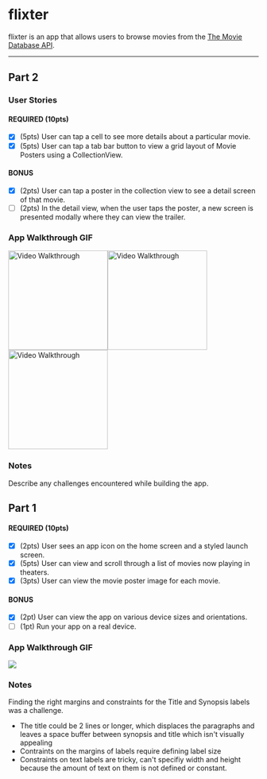 # flixter

flixter is an app that allows users to browse movies from the [The Movie Database API](http://docs.themoviedb.apiary.io/#).

---

## Part 2

### User Stories

#### REQUIRED (10pts)
- [X] (5pts) User can tap a cell to see more details about a particular movie.
- [X] (5pts) User can tap a tab bar button to view a grid layout of Movie Posters using a CollectionView.

#### BONUS
- [X] (2pts) User can tap a poster in the collection view to see a detail screen of that movie.
- [ ] (2pts) In the detail view, when the user taps the poster, a new screen is presented modally where they can view the trailer.

### App Walkthrough GIF

<img src='https://github.com/nlawliet6/iOS-CodePath/blob/main/flixster/walkthrough2-1.gif?raw=true' title='Video Walkthrough' width='200' alt='Video Walkthrough' /><img src='https://github.com/nlawliet6/iOS-CodePath/blob/main/flixster/walkthrough2-2.gif?raw=true' title='Video Walkthrough' width='200' alt='Video Walkthrough' /><img src='https://github.com/nlawliet6/iOS-CodePath/blob/main/flixster/walkthrough2-3.gif?raw=true' title='Video Walkthrough' width='200' alt='Video Walkthrough' />





### Notes
Describe any challenges encountered while building the app.

## Part 1


#### REQUIRED (10pts)
- [X] (2pts) User sees an app icon on the home screen and a styled launch screen.
- [X] (5pts) User can view and scroll through a list of movies now playing in theaters.
- [X] (3pts) User can view the movie poster image for each movie.

#### BONUS
- [X] (2pt) User can view the app on various device sizes and orientations.
- [ ] (1pt) Run your app on a real device.

### App Walkthrough GIF

![](https://i.imgur.com/nYjljMb.gif)

### Notes
Finding the right margins and constraints for the Title and Synopsis labels was a challenge. 
- The title could be 2 lines or longer, which displaces the paragraphs and leaves a space buffer between synopsis and title which isn't visually appealing
- Contraints on the margins of labels require defining label size
- Constraints on text labels are tricky, can't specifiy width and height because the amount of text on them is not defined or constant.


